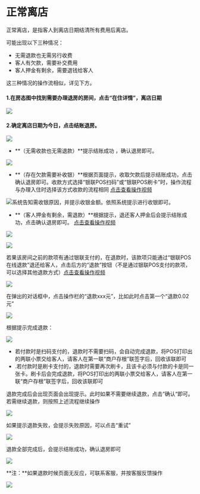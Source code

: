 # 正常离店

正常离店，是指客人到离店日期结清所有费用后离店。

可能出现以下三种情况：

* 无需退款也无需另行收费
* 客人有欠款，需要补交费用
* 客人押金有剩余，需要退钱给客人

这三种情况的操作流相似，详见下方。



#### 1.在房态图中找到需要办理退房的房间，点击“在住详情”，离店日期

![](../../.gitbook/assets/image%20%28888%29.png)

#### 2.确定离店日期为今日，点击结账退房。

![](../../.gitbook/assets/image%20%28946%29.png)

* **（无需收款也无需退款）**提示结账成功 ，确认退房即可。

![](../../.gitbook/assets/image%20%28327%29.png)

* **（存在欠款需要补收银）**根据页面提示，收取欠款后提示结账成功，点击确认退房即可。收款方式选择“银联POS扫码”或“银联POS刷卡”时，操作流程与办理入住时选择该方式收款的流程相同   [点击查看操作视频](https://crs-pms-vidio.oss-cn-beijing.aliyuncs.com/%E7%A6%BB%E5%BA%97-%E8%A1%A5%E6%94%B6%E6%AC%A0%E6%AC%BE.mp4)

![&#x7CFB;&#x7EDF;&#x544A;&#x77E5;&#x9700;&#x6536;&#x94F6;&#x539F;&#x56E0;&#xFF0C;&#x5E76;&#x63D0;&#x793A;&#x6536;&#x94F6;&#x91D1;&#x989D;&#x3002;&#x4F9D;&#x7167;&#x7CFB;&#x7EDF;&#x63D0;&#x793A;&#x8FDB;&#x884C;&#x6536;&#x94F6;&#x5373;&#x53EF;&#x3002;](../../.gitbook/assets/image%20%28994%29.png)

* **（客人押金有剩余，需退款）**根据提示，退还客人押金后会提示结账成功，点击确认退房即可。    [点击查看操作视频](https://crs-pms-vidio.oss-cn-beijing.aliyuncs.com/%E7%A6%BB%E5%BA%97-%E9%80%80%E8%BF%98%E6%8A%BC%E9%87%91.mp4)

![](../../.gitbook/assets/image%20%28783%29.png)

![](../../.gitbook/assets/image%20%28596%29.png)

若果该房间之前的款项有通过银联支付的，在退款时，该款项只能通过“银联POS在线退款”退还给客人，点击后方的“退款”按钮（不是通过银联POS支付的款项，可以选择其他退款方式）[点击查看操作视频](http://crs-pms-vidio.oss-cn-beijing.aliyuncs.com/%E9%93%B6%E8%81%94%E5%9C%A8%E7%BA%BF%E9%80%80%E6%AC%BE.mp4)

![](../../.gitbook/assets/image%20%28243%29.png)

在弹出的对话框中，点击操作栏的“退款xxx元”，比如此时点击第一个“退款0.02元”

![](../../.gitbook/assets/image%20%28152%29.png)

根据提示完成退款：

![](../../.gitbook/assets/image%20%28727%29.png)

* 若付款时是扫码支付的，退款时不需要扫码，会自动完成退款，将POS打印出的两联小票交给客人，请客人在第一联“商户存根”联签字后，回收该联即可
* .若付款时是刷卡支付的，退款时需要再次刷卡，且该卡必须与付款的卡是同一张卡。刷卡后会完成退款，将POS打印出的两联小票交给客人，请客人在第一联“商户存根”联签字后，回收该联即可

退款完成后会出现页面会出现提示。此时如果不需要继续退款，点击“确认“即可。若需继续退款，则按照上述流程继续操作

![](../../.gitbook/assets/image%20%28520%29.png)

如果提示退款失败，会提示失败原因，可以点击“重试”

![](../../.gitbook/assets/image%20%281105%29.png)

退款全部完成后，会提示结账成功，确认退房即可

![](../../.gitbook/assets/image%20%28304%29.png)

**注：**如果退款时候页面无反应，可联系客服，并按客服反馈操作

![](../../.gitbook/assets/image%20%28892%29.png)

